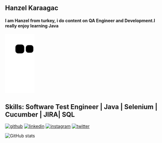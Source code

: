 ## Hanzel Karaagac
#### I am Hanzel from turkey, i do content on QA Engineer and Development.I really enjoy learning Java
![QA Engineer and Development](https://raw.githubusercontent.com/ghosharnab00/ghosharnab00/output/github-contribution-grid-snake.svg)


## Skills: Software Test Engineer | Java | Selenium | Cucumber | JIRA| SQL



[<img src='https://cdn.jsdelivr.net/npm/simple-icons@3.0.1/icons/github.svg' alt='github' height='40'>](https://github.com/hanzelkaraagac)  [<img src='https://cdn.jsdelivr.net/npm/simple-icons@3.0.1/icons/linkedin.svg' alt='linkedin' height='40'>](https://www.linkedin.com/in/hanzelkaraagac/)  [<img src='https://cdn.jsdelivr.net/npm/simple-icons@3.0.1/icons/instagram.svg' alt='instagram' height='40'>](https://www.instagram.com/hanzelkaraagac/)  [<img src='https://cdn.jsdelivr.net/npm/simple-icons@3.0.1/icons/twitter.svg' alt='twitter' height='40'>](https://twitter.com/hanzelkaraagac)  

![GitHub stats](https://github-readme-stats.vercel.app/api?username=hanzelkaraagac&show_icons=true)  

